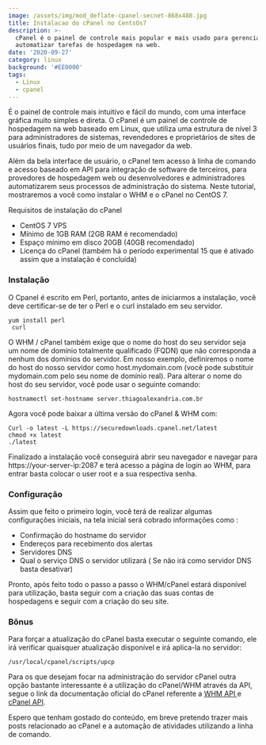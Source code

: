 ```yaml
---
image: /assets/img/mod_deflate-cpanel-secnet-868x488.jpg
title: Instalacao do cPanel no CentsOs7
description: >-
  cPanel é o painel de controle mais popular e mais usado para gerenciar e
  automatizar tarefas de hospedagem na web.
date: '2020-09-27'
category: linux
background: '#EE0000'
tags:
  - Linux
  - cpanel
---
```

É o painel de controle mais intuitivo e fácil do mundo, com uma interface gráfica muito simples e direta. O cPanel é um painel de controle de hospedagem na web baseado em Linux, que utiliza uma estrutura de nível 3 para administradores de sistemas, revendedores e proprietários de sites de usuários finais, tudo por meio de um navegador da web. 

Além da bela interface de usuário, o cPanel tem acesso à linha de comando e acesso baseado em API para integração de software de terceiros, para provedores de hospedagem web ou desenvolvedores e administradores automatizarem seus processos de administração do sistema. Neste tutorial, mostraremos a você como instalar o WHM e o cPanel no CentOS 7.

Requisitos de instalação do cPanel

* CentOS 7 VPS
* Mínimo de 1GB RAM (2GB RAM é recomendado)
* Espaço mínimo em disco 20GB (40GB recomendado)
* Licença do cPanel (também há o período experimental 15 que é ativado assim que a instalação é concluída)

### Instalação

O Cpanel é escrito em Perl, portanto, antes de iniciarmos a instalação, você deve certificar-se de ter o Perl e o curl instalado em seu servidor.

```
yum install perl
 curl
```

O WHM / cPanel também exige que o nome do host do seu servidor seja um nome de domínio totalmente qualificado (FQDN) que não corresponda a nenhum dos domínios do servidor. Em nosso exemplo, definiremos o nome do host do nosso servidor como host.mydomain.com (você pode substituir mydomain.com pelo seu nome de domínio real). Para alterar o nome do host do seu servidor, você pode usar o seguinte comando:

```
hostnamectl set-hostname server.thiagoalexandria.com.br
```

Agora você pode baixar a última versão do cPanel & WHM com:

```
Curl -o latest -L https://securedownloads.cpanel.net/latest
chmod +x latest
./latest
```

Finalizado a instalação você conseguirá abrir seu navegador e navegar para https://your-server-ip:2087 e terá acesso a página de login ao WHM, para entrar basta colocar o user root e a sua respectiva senha.

### Configuração

Assim que feito o primeiro login, você terá de realizar algumas configurações iniciais, na tela inicial será cobrado informações como :

* Confirmação do hostname do servidor
* Endereços para recebimento dos alertas
* Servidores DNS
* Qual o serviço DNS o servidor utilizará ( Se não irá como servidor DNS basta desativar)

Pronto, após feito todo o passo a passo o WHM/cPanel estará disponível para utilização, basta seguir com a criação das suas contas de hospedagens e seguir com a criação do seu site. 

### Bônus

Para forçar a atualização do cPanel basta executar o seguinte comando, ele irá verificar quaisquer atualização disponível e irá aplica-la no servidor:

```
/usr/local/cpanel/scripts/upcp
```

Para os que desejam focar na administração do servidor cPanel outra opção bastante interessante é a utilização do cPanel/WHM através da API, segue o link da documentação oficial do cPanel referente a [WHM API ](https://documentation.cpanel.net/display/DD/Guide+to+WHM+API+1)e [cPanel API](https://documentation.cpanel.net/display/DD/Guide+to+cPanel+API+2).

Espero que tenham gostado do conteúdo, em breve pretendo trazer mais posts relacionado ao cPanel e a automação de atividades utilizando a linha de comando.

